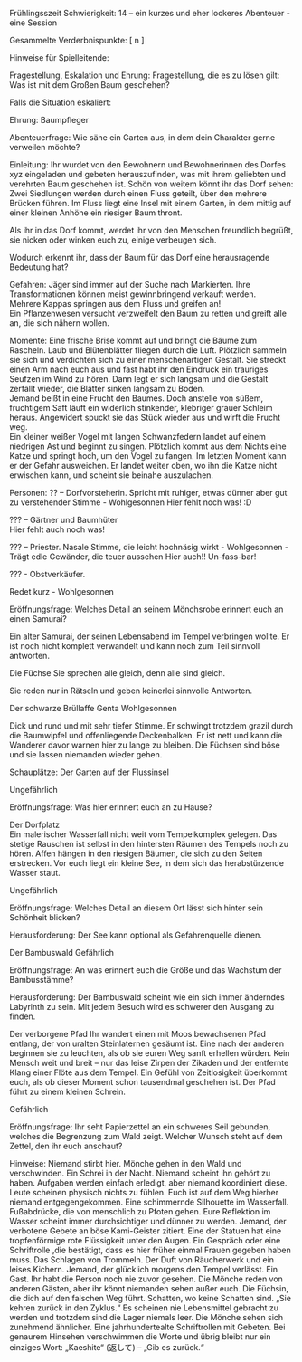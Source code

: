 Frühlingsszeit
Schwierigkeit: 14 – ein kurzes und eher lockeres Abenteuer - eine Session

Gesammelte Verderbnispunkte: [ n ]

Hinweise für Spielleitende:


Fragestellung, Eskalation und Ehrung:
Fragestellung, die es zu lösen gilt: Was ist mit dem Großen Baum geschehen?

Falls die Situation eskaliert:

Ehrung: Baumpfleger 

Abenteuerfrage:
Wie sähe ein Garten aus, in dem dein Charakter gerne verweilen möchte?


Einleitung:
Ihr wurdet von den Bewohnern und Bewohnerinnen des Dorfes xyz eingeladen und gebeten herauszufinden, was mit ihrem geliebten und verehrten Baum geschehen ist. 
Schön von weitem könnt ihr das Dorf sehen: Zwei Siedlungen werden durch einen Fluss geteilt, über den mehrere Brücken führen. Im Fluss liegt eine Insel mit einem Garten, in dem mittig auf einer kleinen Anhöhe ein riesiger Baum thront.  

Als ihr in das Dorf kommt, werdet ihr von den Menschen freundlich begrüßt, sie nicken oder winken euch zu, einige verbeugen sich.  

Wodurch erkennt ihr, dass der Baum für das Dorf eine herausragende Bedeutung hat?


Gefahren:
Jäger sind immer auf der Suche nach Markierten. Ihre Transformationen können meist gewinnbringend verkauft werden.  
Mehrere Kappas springen aus dem Fluss und greifen an!  
Ein Pflanzenwesen versucht verzweifelt den Baum zu retten und greift alle an, die sich nähern wollen.  


Momente:
Eine frische Brise kommt auf und bringt die Bäume zum Rascheln. Laub und Blütenblätter fliegen durch die Luft. Plötzlich sammeln sie sich und verdichten sich zu einer menschenartigen Gestalt. Sie streckt einen Arm nach euch aus und fast habt ihr den Eindruck ein trauriges Seufzen im Wind zu hören. Dann legt er sich langsam und die Gestalt zerfällt wieder, die Blätter sinken langsam zu Boden.  
Jemand beißt in eine Frucht den Baumes. Doch anstelle von süßem, fruchtigem Saft läuft ein widerlich stinkender, klebriger grauer Schleim heraus. Angewidert spuckt sie das Stück wieder aus und wirft die Frucht weg.  
Ein kleiner weißer Vogel mit langen Schwanzfedern landet auf einem niedrigen Ast und beginnt zu singen. Plötzlich kommt aus dem Nichts eine Katze und springt hoch, um den Vogel zu fangen. Im letzten Moment kann er der Gefahr ausweichen. Er landet weiter oben, wo ihn die Katze nicht erwischen kann, und scheint sie beinahe auszulachen.  


Personen:
?? – Dorfvorsteherin. 
Spricht mit ruhiger, etwas dünner aber gut zu verstehender Stimme - Wohlgesonnen Hier fehlt noch was! :D

??? – Gärtner und Baumhüter  
Hier fehlt auch noch was!

??? – Priester. 
Nasale Stimme, die leicht hochnäsig wirkt - Wohlgesonnen - Trägt edle Gewänder, die teuer aussehen Hier auch!! Un-fass-bar!

??? - Obstverkäufer. 

Redet kurz - Wohlgesonnen

Eröffnungsfrage: Welches Detail an seinem Mönchsrobe erinnert euch an einen Samurai?

Ein alter Samurai, der seinen Lebensabend im Tempel verbringen wollte. Er ist noch nicht komplett verwandelt und kann noch zum Teil sinnvoll antworten.

Die Füchse
Sie sprechen alle gleich, denn alle sind gleich.

Sie reden nur in Rätseln und geben keinerlei sinnvolle Antworten.

Der schwarze Brüllaffe Genta
Wohlgesonnen

Dick und rund und mit sehr tiefer Stimme. Er schwingt trotzdem grazil durch die Baumwipfel und offenliegende Deckenbalken. Er ist nett und kann die Wanderer davor warnen hier zu lange zu bleiben. Die Füchsen sind böse und sie lassen niemanden wieder gehen.

Schauplätze:
Der Garten auf der Flussinsel

Ungefährlich

Eröffnungsfrage: Was hier erinnert euch an zu Hause?

Der Dorfplatz  
Ein malerischer Wasserfall nicht weit vom Tempelkomplex gelegen. Das stetige Rauschen ist selbst in den hintersten Räumen des Tempels noch zu hören. Affen hängen in den riesigen Bäumen, die sich zu den Seiten erstrecken. Vor euch liegt ein kleine See, in dem sich das herabstürzende Wasser staut.

Ungefährlich

Eröffnungsfrage: Welches Detail an diesem Ort lässt sich hinter sein Schönheit blicken?

Herausforderung: Der See kann optional als Gefahrenquelle dienen.

Der Bambuswald
Gefährlich

Eröffnungsfrage: An was erinnert euch die Größe und das Wachstum der Bambusstämme?

Herausforderung: Der Bambuswald scheint wie ein sich immer änderndes Labyrinth zu sein. Mit jedem Besuch wird es schwerer den Ausgang zu finden.

Der verborgene Pfad
Ihr wandert einen mit Moos bewachsenen Pfad entlang, der von uralten Steinlaternen gesäumt ist. Eine nach der anderen beginnen sie zu leuchten, als ob sie euren Weg sanft erhellen würden. Kein Mensch weit und breit – nur das leise Zirpen der Zikaden und der entfernte Klang einer Flöte aus dem Tempel. Ein Gefühl von Zeitlosigkeit überkommt euch, als ob dieser Moment schon tausendmal geschehen ist. Der Pfad führt zu einem kleinen Schrein.

Gefährlich

Eröffnungsfrage: Ihr seht Papierzettel an ein schweres Seil gebunden, welches die Begrenzung zum Wald zeigt. Welcher Wunsch steht auf dem Zettel, den ihr euch anschaut?

Hinweise:
 Niemand stirbt hier.
 Mönche gehen in den Wald und verschwinden.
 Ein Schrei in der Nacht. Niemand scheint ihn gehört zu haben.
 Aufgaben werden einfach erledigt, aber niemand koordiniert diese.
 Leute scheinen physisch nichts zu fühlen.
 Euch ist auf dem Weg hierher niemand entgegengekommen.
 Eine schimmernde Silhouette im Wasserfall.
 Fußabdrücke, die von menschlich zu Pfoten gehen.
 Eure Reflektion im Wasser scheint immer durchsichtiger und dünner zu werden.
 Jemand, der verbotene Gebete an böse Kami-Geister zitiert.
 Eine der Statuen hat eine tropfenförmige rote Flüssigkeit unter den Augen.
 Ein Gespräch oder eine Schriftrolle ,die bestätigt, dass es hier früher einmal Frauen gegeben haben muss.
 Das Schlagen von Trommeln.
 Der Duft von Räucherwerk und ein leises Kichern.
 Jemand, der glücklich morgens den Tempel verlässt. Ein Gast. Ihr habt die Person noch nie zuvor gesehen.
 Die Mönche reden von anderen Gästen, aber ihr könnt niemanden sehen außer euch.
 Die Füchsin, die dich auf den falschen Weg führt.
 Schatten, wo keine Schatten sind.
 „Sie kehren zurück in den Zyklus.“
 Es scheinen nie Lebensmittel gebracht zu werden und trotzdem sind die Lager niemals leer.
 Die Mönche sehen sich zunehmend ähnlicher.
 Eine jahrhundertealte Schriftrollen mit Gebeten. Bei genaurem Hinsehen verschwimmen die Worte und übrig bleibt nur ein einziges Wort: „Kaeshite“ (返して) – „Gib es zurück.“
